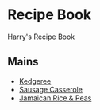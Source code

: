 Recipe Book
===========
Harry's Recipe Book

## Mains
* [Kedgeree](mains/buttery_kedgeree.md)
* [Sausage Casserole](mains/great-sausage-casserole.md)
* [Jamaican Rice & Peas](mains/JamaicanRiceAndPeas.md)

